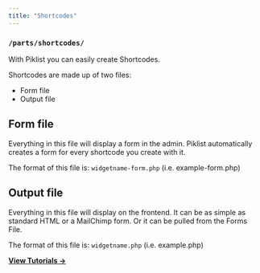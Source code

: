 ```yaml
---
title: "Shortcodes"
---
```


### `/parts/shortcodes/`

With Piklist you can easily create Shortcodes.

Shortcodes are made up of two files:
* Form file
* Output file

## Form file
Everything in this file will display a form in the admin. Piklist automatically creates a form for every shortcode you create with it.

The format of this file is: `widgetname-form.php` (i.e. example-form.php)

## Output file
Everything in this file will display on the frontend. It can be as simple as standard HTML or a MailChimp form. Or it can be pulled from the Forms File.

The format of this file is: `widgetname.php` (i.e. example.php)


**[View Tutorials &rightarrow;](/tutorials/shortcodes/)**
